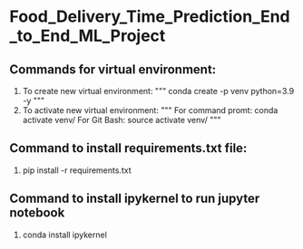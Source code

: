 # Food_Delivery_Time_Prediction_End_to_End_ML_Project

## Commands for virtual environment:
 1. To create new virtual environment:
""" conda create -p venv python=3.9 -y 
"""
 2. To activate new virtual environment:
 """
    For command promt: conda activate venv/
    For Git Bash: source activate venv/
"""
## Command to install requirements.txt file:
 1. pip install -r requirements.txt

## Command to install ipykernel to run jupyter notebook
1. conda install ipykernel